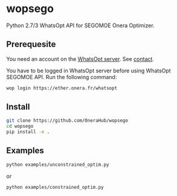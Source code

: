 # wopsego
Python 2.7/3 WhatsOpt API for SEGOMOE Onera Optimizer.

## Prerequesite

You need an account on the [WhatsOpt server](https://ether.onera.fr). See [contact](https://github.com/OneraHub/WhatsOpt-Doc#contact).

You have to be logged in WhatsOpt server before using WhatsOpt SEGOMOE API.
Run the following command:

```bash
wop login https://ether.onera.fr/whatsopt
```

## Install

```bash
git clone https://github.com/OneraHub/wopsego
cd wopsego
pip install -e .
```

## Examples

```bash
python examples/unconstrained_optim.py
```
or

```bash
python examples/constrained_optim.py
```



